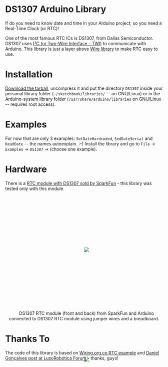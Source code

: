 DS1307 Arduino Library
======================

If do you need to know date and time in your Arduino project, so you need a Real-Time Clock (or RTC)!

One of the most famous RTC ICs is DS1307, from Dallas Semiconductor. DS1307 uses [I²C (or Two-Wire Interface - TWI)](http://en.wikipedia.org/wiki/I%C2%B2C) to communicate with Arduino. This library is just a layer above [Wire library](http://www.arduino.cc/en/Reference/Wire) to make RTC easy to use.


Installation
============

[Download the tarball](https://github.com/turicas/DS1307/tarball/master), uncompress it and put the directory `DS1307` inside your personal library folder (`~/sketchbook/libraries/` -- on GNU/Linux) or in the Arduino-system library folder (`/usr/share/arduino/libraries` on GNU/Linux -- requires root access).


Examples
========

For now that are only 3 examples: `SetDateHardcoded`, `SedDateSerial` and `ReadDate` -- the names autoexplain. :-) Install the library and go to `File` -> `Examples` -> `DS1307` -> (choose one example).


Hardware
========

There is a [RTC module with DS1307 sold by SparkFun](http://www.sparkfun.com/products/99) - this library was tested only with this module.

<div style="height: 350px; line-height: 350px; text-align: center">
    <img src="https://github.com/turicas/DS1307/raw/master/photos/DS1307-front-back.jpg" style="vertical-alignt: middle; max-height: 100%" />
    <br />
    <img src="https://github.com/turicas/DS1307/raw/master/photos/DS1307-Arduino.jpg" style="vertical-alignt: middle; max-height: 100%" />
</div>
<br />
<div style="text-align: center">
    DS1307 RTC module (front and back) from SparkFun and Arduino connected to DS1307 RTC module using jumper wires and a breadboard.
</div>



Thanks To
=========

The code of this library is based on [Wiring.org.co RTC example](http://wiring.org.co/learning/libraries/realtimeclock.html) and [Daniel Gonçalves post at LusoRobótica Forum](http://lusorobotica.com/index.php/topic,681.0.html) - thanks, guys!
